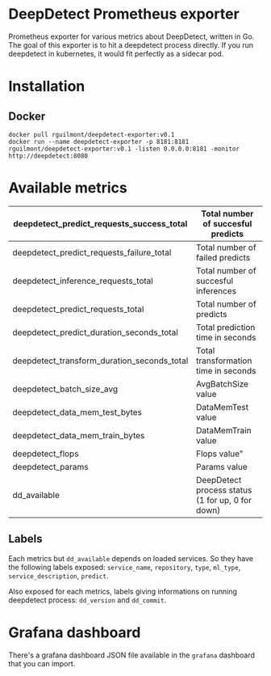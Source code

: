 # DeepDetect Prometheus exporter

Prometheus exporter for various metrics about DeepDetect, written in Go. The goal of this exporter is to hit a deepdetect process directly.
If you run deepdetect in kubernetes, it would fit perfectly as a sidecar pod.

# Installation

## Docker

```
docker pull rguilmont/deepdetect-exporter:v0.1
docker run --name deepdetect-exporter -p 8181:8181 rguilmont/deepdetect-exporter:v0.1 -listen 0.0.0.0:8181 -monitor http://deepdetect:8080
```

# Available metrics

| deepdetect_predict_requests_success_total   | Total number of succesful predicts               |
|---------------------------------------------|--------------------------------------------------|
| deepdetect_predict_requests_failure_total   | Total number of failed predicts                  |
| deepdetect_inference_requests_total         | Total number of succesful inferences             |
| deepdetect_predict_requests_total           | Total number of predicts                         |
| deepdetect_predict_duration_seconds_total   | Total prediction time in seconds                 |
| deepdetect_transform_duration_seconds_total | Total transformation time in seconds             |
| deepdetect_batch_size_avg                   | AvgBatchSize value                               |
| deepdetect_data_mem_test_bytes              | DataMemTest value                                |
| deepdetect_data_mem_train_bytes             | DataMemTrain value                               |
| deepdetect_flops                            | Flops value"                                     |
| deepdetect_params                           | Params value                                     |
| dd_available                                | DeepDetect process status (1 for up, 0 for down) |

## Labels

Each metrics but `dd_available` depends on loaded services. So they have the following labels exposed: `service_name`, `repository`, `type`, `ml_type`, `service_description`, `predict`.

Also exposed for each metrics, labels giving informations on running deepdetect process: `dd_version` and `dd_commit`.

# Grafana dashboard

There's a grafana dashboard JSON file available in the `grafana` dashboard that you can import.
